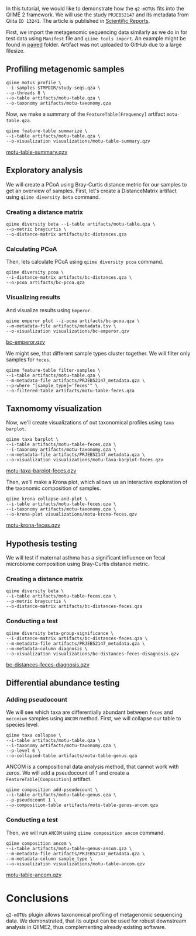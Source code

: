 In this tutorial, we would like to demonstrate how the `q2-mOTUs` fits into the QIIME 2 framework. We will use the study `PRJEB52147` and its metadata from Qiita `ID 13241`. The article is published in [Scientific Reports](https://www.nature.com/articles/s41598-022-10276-y).

First, we import the metagenomic sequencing data similarly as we do in for test data using `Manifest` file and `qiime tools import`. An example might be found in [paired](https://github.com/motu-tool/q2-mOTUs/tree/main/q2_motus/tests/data/paired) folder. Artifact was not uploaded to GitHub due to a large filesize. 

## Profiling metagenomic samples

```
qiime motus profile \
--i-samples $TMPDIR/study-seqs.qza \
--p-threads 8 \
--o-table artifacts/motu-table.qza \
--o-taxonomy artifacts/motu-taxonomy.qza
``` 

Now, we make a summary of the `FeatureTable[Frequency]` artifact `motu-table.qza`. 
```
qiime feature-table summarize \
--i-table artifacts/motu-table.qza \
--o-visualization visualizations/motu-table-summary.qzv
```

[motu-table-summary.qzv](https://view.qiime2.org/visualization/?type=html&src=https%3A%2F%2Fdl.dropbox.com%2Fs%2Fvsedg96hb6uayjw%2Fmotu-table-summary.qzv%3Fdl%3D1)

## Exploratory analysis 

We will create a PCoA using Bray-Curtis distance metric for our samples to get an overview of samples. First, let's create a DistanceMatrix artifact using `qiime diversity beta` command. 

### Creating a distance matrix
```
qiime diversity beta --i-table artifacts/motu-table.qza \
--p-metric braycurtis \
--o-distance-matrix artifacts/bc-distances.qza
```

### Calculating PCoA

Then, lets calculate PCoA using `qiime diversity pcoa` command. 

```
qiime diversity pcoa \
--i-distance-matrix artifacts/bc-distances.qza \
--o-pcoa artifacts/bc-pcoa.qza
```

### Visualizing results
And visualize results using `Emperor`. 

```
qiime emperor plot --i-pcoa artifacts/bc-pcoa.qza \
--m-metadata-file artifacts/metadata.tsv \
--o-visualization visualizations/bc-emperor.qzv
```

[bc-emperor.qzv](https://view.qiime2.org/visualization/?type=html&src=https%3A%2F%2Fdl.dropbox.com%2Fs%2F7tsb7mrhfxq1ztf%2Fbc-emperor.qzv%3Fdl%3D1)

We might see, that different sample types cluster together. We will filter only samples for `feces`. 
    
```
qiime feature-table filter-samples \
--i-table artifacts/motu-table.qza \
--m-metadata-file artifacts/PRJEB52147_metadata.qza \
--p-where "[sample_type]='feces'" \
--o-filtered-table artifacts/motu-table-feces.qza
```

## Taxnomomy visualization

Now, we'll create visualizations of out taxonomical profiles using `taxa barplot`.

```
qiime taxa barplot \
--i-table artifacts/motu-table-feces.qza \
--i-taxonomy artifacts/motu-taxonomy.qza \
--m-metadata-file artifacts/PRJEB52147_metadata.qza \
--o-visualization visualizations/motu-taxa-barplot-feces.qzv
```

[motu-taxa-barplot-feces.qzv](https://view.qiime2.org/visualization/?type=html&src=https%3A%2F%2Fdl.dropbox.com%2Fs%2Frtz0klfpvbsxsfj%2Fmotu-taxa-barplot-feces.qzv%3Fdl%3D1)


Then, we'll make a Krona plot, which allows us an interactive exploration of the taxonomic composition of samples.  

```
qiime krona collapse-and-plot \
--i-table artifacts/motu-table-feces.qza \
--i-taxonomy artifacts/motu-taxonomy.qza \
--o-krona-plot visualizations/motu-krona-feces.qzv
```

[motu-krona-feces.qzv](https://view.qiime2.org/visualization/?type=html&src=https%3A%2F%2Fdl.dropbox.com%2Fs%2F51kurmw326jxjie%2Fmotu-krona-feces.qzv%3Fdl%3D1)


## Hypothesis testing 

We will test if maternal asthma has a significant influence on fecal microbiome composition using Bray-Curtis distance metric. 
### Creating a distance matrix

```
qiime diversity beta \
--i-table artifacts/motu-table-feces.qza \
--p-metric braycurtis \
--o-distance-matrix artifacts/bc-distances-feces.qza
```
### Conducting a test
```
qiime diversity beta-group-significance \
--i-distance-matrix artifacts/bc-distances-feces.qza \
--m-metadata-file artifacts/PRJEB52147_metadata.qza \
--m-metadata-column diagnosis \
--o-visualization visualizations/bc-distances-feces-disagnosis.qzv
```

[bc-distances-feces-diagnosis.qzv](https://view.qiime2.org/visualization/?type=html&src=https%3A%2F%2Fdl.dropbox.com%2Fs%2F455at5yxx7accvy%2Fbc-distances-feces-diagnosis.qzv%3Fdl%3D1)

## Differential abundance testing

### Adding pseudocount 

We will see which taxa are differentially abundant between `feces` and `meconium` samples using `ANCOM` method. 
First, we will collapse our table to species level. 

```
qiime taxa collapse \
--i-table artifacts/motu-table.qza \
--i-taxonomy artifacts/motu-taxonomy.qza \
--p-level 6 \
--o-collapsed-table artifacts/motu-table-genus.qza
```

ANCOM is a compositional data analysis method, that cannot work with zeros. We will add a pseudocount of 1 and create a `FeatureTable[Composition]` artifact. 

```
qiime composition add-pseudocount \
--i-table artifacts/motu-table-genus.qza \
--p-pseudocount 1 \
--o-composition-table artifacts/motu-table-genus-ancom.qza
```
### Conducting a test

Then, we will run `ANCOM` using `qiime composition ancom` command. 

```
qiime composition ancom \
--i-table artifacts/motu-table-genus-ancom.qza \
--m-metadata-file artifacts/PRJEB52147_metadata.qza \
--m-metadata-column sample_type \
--o-visualization visualizations/motu-table-ancom.qzv
```

[motu-table-ancom.qzv](https://view.qiime2.org/visualization/?type=html&src=https%3A%2F%2Fdl.dropbox.com%2Fs%2Fp1648h8x2ux7qak%2Fmotu-table-ancom.qzv%3Fdl%3D1)

# Conclusions

`q2-mOTUs` plugin allows taxonomical profiling of metagenomic sequencing data. We demonstrated, that its output can be used for robust downstream analysis in QIIME2, thus complementing already existing software.

